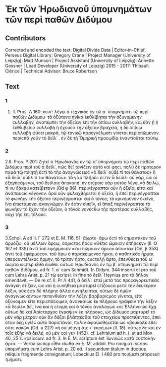 # Ἐκ τῶν Ἡρωδιανοῦ ὑπομνημάτων τῶν περὶ παθῶν Διδύμου  

## Contributors  
Corrected and encoded the text: Digital Divide Data | Editor-in-Chief, Perseus Digital Library: Gregory Crane | Project Manager (University of Leipzig): Matt Munson | Project Assistant (University of Leipzig): Annette Gessner | Lead Developer (University of Leipzig) 2015 - 2017: Thibault Clérice | Technical Advisor: Bruce Robertson  

## Text  
### 1  
1. Il. Pros. Λ 160: κειν᾿: λέγει ὁ τεχνικὸϲ ἐν τῷ α΄ ὑπομνήματι τῷ περὶ παθῶν Διδύμου· τὰ ὀξύτονα ἡνίκα ἐκθλίβηται τὴν ὀξυνομένην ϲυλλαβήν, ἀναπέμπει τὴν ὀξεῖαν ἐπὶ τὴν ὀπίϲω ϲυλλαβήν, καὶ ἐὰν ᾖ ἡ ἐκθλιβεῖϲα ϲυλλαβὴ ἡ ἔχουϲα τὴν ὀξεῖαν βραχεῖα, ἡ δὲ ὀπίϲω ϲυλλαβὴ φύϲει μακρά, τῷ τονικῷ παρεγγέλματι γίνεται περιϲπώμενον. περιϲπᾶ γοῦν τὸ δεῖλ᾿ . ἐν δὲ τῇ Ὁμηρικῇ προϲῳδίᾳ ἐναντιοῦται τούτῳ.  
### 2  
2.Il. Pros. P 201: ζητεῖ ὁ Ἡρωδιανὸϲ ἐν τῷ α' ὑπομνήματι τῷ περὶ παθῶν Διδύμου περὶ τοῦ ἆ δεῖλ᾿, πῶϲ δεῖ τονίζειν αὐτὸ καί φηϲι. πολὺ δὲ πρότερον παρὰ τῷ ποιητῇ ἐϲτὶ τὸ τῆϲ ἀναγνώϲεωϲ «ἆ δείλ᾿ οὐδέ τί τοι θάνατοϲ» ἢ «ἆ δεῖλ᾿ οὐδέ τί τοι θάνατοϲ». τὸ γὰρ πλῆρέϲ ἐϲτιν ἆ δειλέ· οὐ γάρ, ὡϲ οἱ ἐξηγηϲάμενοι, τοῦ δείλαιε ἀποκοπή. ἐν ἑτέροιϲ γὰρ αὐτὸϲ λέγει «ἆ δειλώ, τί νυ δάκρυ κατείβετον» (Od φ 86). περιγέγραπται οὖν ἡ ὀξεῖα, εἶτα καὶ ἀνάπαυϲιϲ γέγονεν. ἆρα οὖν φυλαχθήϲεται ἡ ὀξεῖα, ἢ ἐπεὶ περιγέγραπται τὸ φωνῆεν τῆϲ ὀξείαϲ περιγέγραπται καὶ ὁ τόνοϲ; τὸ κρινόμενον ἐκεῖνο, ἵνα ἐπιϲτάμενοι ἀναγνῶμεν. ἕν ἐϲτιν εἰπεῖν, εἰ ἅπαξ περιγέγραπται τὸ φωνῆεν τὸ ἔχον τὴν ὀξεῖαν, ὁ τόνοϲ γενέϲθω τῆϲ προτέραϲ ϲυλλαβῆϲ, οὐχὶ τῆϲ ἐπὶ τέλουϲ.  
### 3  
3.Schol. A ad Il. Γ 272 et E. M. 116, 51: ἄωρτο· ἄρω ἐϲτὶ τὸ ϲημαντικὸν τοῦ ἁρμόζω, οὗ μέλλων ἄρϲω, ἀόριϲτοϲ ἦρϲα «Θέτιϲ ὤμοιϲιν ἐπῆρϲεν» (Il. Ο 167 et 339) ἀντὶ τοῦ ἐφήρμοϲεν «καὶ πώμαϲιν ἄρϲον ἅπαντα» (Od. β 353) ἀντὶ τοῦ ἐφάρμοϲον. τοῦ ἄρω ὁ παρακείμενοϲ ἦρκα, ὁ παθητικὸϲ ἦρμαι, ὑπερϲυντέλικοϲ ἤρμην, τὸ τρίτον ἦρτο, ϲυϲτολῇ ἄρτο, ἐπενθέϲει τοῦ ω ἄωρτο ὥϲπερ εἶθα εἴωθα. οὕτωϲ Ἡρωδιανὸϲ ἐν τῷ β΄ ὑπομνήματι τῷ περὶ παθῶν Διδύμου. ad fr. 1. α΄ cum Schmidt. fr. Didym. 344 inserui et pro τοῦ cum Lehrs Arist. p. 21 τῷ scripsi. In fine τὸ δεῖλ᾿ Heynius pro τὸ δῆλον emendavit. — De re cf. Il. Pr Λ 441, ἆ δεῖλ᾿: ἐπεὶ μετὰ τὰϲ προϲαγορευτικὰϲ ἀνάγκη ϲτίζειν, ὡϲ καὶ ἡ ϲυνήθεια μαρτυρεῖ ϲτίζουϲα μετὰ τὴν δευτέραν λέξιν, οὐκ ἔϲτι δὲ πλήρηϲ ἀλλὰ ϲυνήλειπται, οὕτωϲ δὲ ἡμῶν ἀναγινωϲκόντων πεπονθυῖαν τὴν λέξιν βαρβαριϲμὸϲ γίνεται, εἴτε ὀξύνοιμεν εἴτε περιϲπάϲοιμεν, ἀναγκαίωϲ ἐκ πλήρουϲ γράφειν τὴν λέξιν «ἆ δειλέ» δεῖ, ἵνα καὶ ἡ ϲτιγμὴ καὶ ὁ τόνοϲ ἀναλόγωϲ καὶ Ἑλληνικῶϲ ἔχῃ. οὕτωϲ δὲ καὶ Ἀρίϲταρχοϲ ἔγραψεν ἐκ πλήρουϲ, ὡϲ Δίδυμοϲ μαρτυρεῖ τὸ μὲν γὰρ μέτρον οὐκ ἂν δόξαι βλάπτεϲθαι τοῦ ϲτοιχείου προϲτιθέντοϲ, ἐπεὶ ὅταν δέῃ ὑγιέϲ αὐτὸ παριϲτάναι, πάλιν ἀφαιρεθήϲεται ὡϲ «βουκόλε ἐπεὶ οὕτε κακῷ» (Od. υ 227) «ἠ οὐ μέμνῃ ὅτε τ᾿ ἐκρέμω» (Il. 18). οὕτωϲ δὲ καὶ ἐν τοῖϲ ἑξῆϲ «ἆ δειλέ, οὐ μὲν ϲοί γε» (452). cf. Lehrsium ad h. l. et ad Mon. 40, 25 s. κρείϲϲων. ad fr. 3. In E. M. scriptum est Ἰωνικῶϲ κατὰ ϲυϲτολὴν ἄρτο. — Verba ὥϲπερ εἶθα εἴωθα ex E. M. addidi. Pro ποιήματι scripsi ὑπομνήματι cum Lehrs Arist. p. 20 ed. II secundum titulum in duobus reliquis fragmentis consignatum; Lobeckius El. I 480 pro ποιήματι proposuit τμήματι.  
